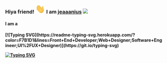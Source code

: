 <h3> Hiya friend! <img src="https://raw.githubusercontent.com/ABSphreak/ABSphreak/master/gifs/Hi.gif" height="30px">  I am <a href="https://github.com/jeaaanius">jeaaanius</a> <img height="30px" src="https://emojis.slackmojis.com/emojis/images/1531849430/4246/blob-sunglasses.gif?1531849430"></h1>
</h3>

<h4> I am a <h4>
  [![Typing SVG](https://readme-typing-svg.herokuapp.com/?color=F7B1D1&lines=Front+End+Developer;Web+Designer;Software+Engineer;UI%2FUX+Designer)](https://git.io/typing-svg)
  
  [![Typing SVG](https://readme-typing-svg.herokuapp.com/?lines=Front+End+Developer;Second+line+of+text)](https://git.io/typing-svg)

<!--
**jeaaanius/jeaaanius** is a ✨ _special_ ✨ repository because its `README.md` (this file) appears on your GitHub profile.

Here are some ideas to get you started:

- 🔭 I’m currently working on ...
- 🌱 I’m currently learning ...
- 👯 I’m looking to collaborate on ...
- 🤔 I’m looking for help with ...
- 💬 Ask me about ...
- 📫 How to reach me: ...
- 😄 Pronouns: ...
- ⚡ Fun fact: ...
-->
